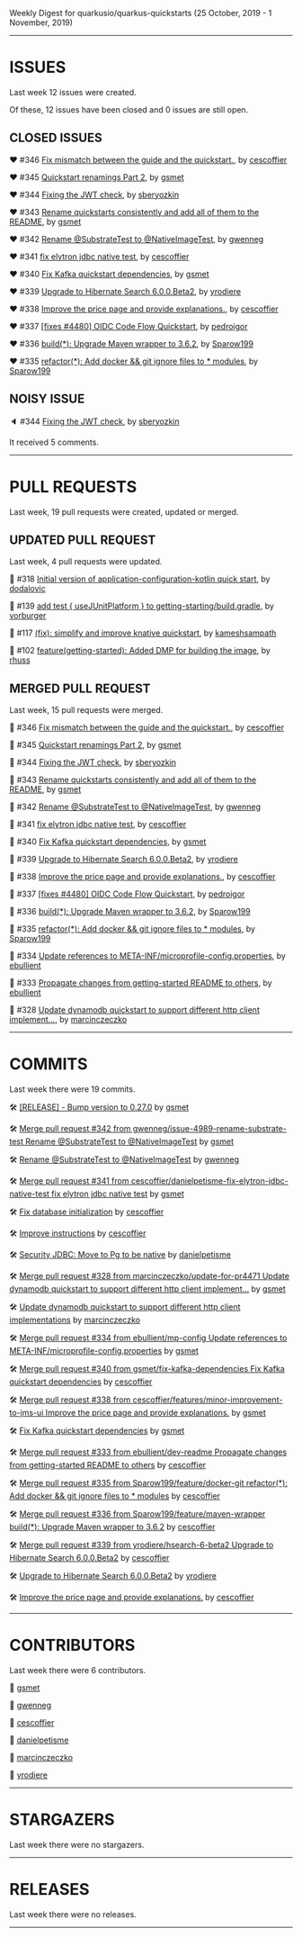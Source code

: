 Weekly Digest for quarkusio/quarkus-quickstarts (25 October, 2019 - 1 November, 2019)



 - - - 

# ISSUES

Last week 12 issues were created.

Of these, 12 issues have been closed and 0 issues are still open.

## CLOSED ISSUES

:heart: #346 [Fix mismatch between the guide and the quickstart.](https://github.com/quarkusio/quarkus-quickstarts/pull/346), by [cescoffier](https://github.com/cescoffier)

:heart: #345 [Quickstart renamings Part 2](https://github.com/quarkusio/quarkus-quickstarts/pull/345), by [gsmet](https://github.com/gsmet)

:heart: #344 [Fixing the JWT check](https://github.com/quarkusio/quarkus-quickstarts/pull/344), by [sberyozkin](https://github.com/sberyozkin)

:heart: #343 [Rename quickstarts consistently and add all of them to the README](https://github.com/quarkusio/quarkus-quickstarts/pull/343), by [gsmet](https://github.com/gsmet)

:heart: #342 [Rename @SubstrateTest to @NativeImageTest](https://github.com/quarkusio/quarkus-quickstarts/pull/342), by [gwenneg](https://github.com/gwenneg)

:heart: #341 [fix elytron jdbc native test](https://github.com/quarkusio/quarkus-quickstarts/pull/341), by [cescoffier](https://github.com/cescoffier)

:heart: #340 [Fix Kafka quickstart dependencies](https://github.com/quarkusio/quarkus-quickstarts/pull/340), by [gsmet](https://github.com/gsmet)

:heart: #339 [Upgrade to Hibernate Search 6.0.0.Beta2](https://github.com/quarkusio/quarkus-quickstarts/pull/339), by [yrodiere](https://github.com/yrodiere)

:heart: #338 [Improve the price page and provide explanations.](https://github.com/quarkusio/quarkus-quickstarts/pull/338), by [cescoffier](https://github.com/cescoffier)

:heart: #337 [[fixes #4480] OIDC Code Flow Quickstart](https://github.com/quarkusio/quarkus-quickstarts/pull/337), by [pedroigor](https://github.com/pedroigor)

:heart: #336 [build(*): Upgrade Maven wrapper to 3.6.2](https://github.com/quarkusio/quarkus-quickstarts/pull/336), by [Sparow199](https://github.com/Sparow199)

:heart: #335 [refactor(*): Add docker && git ignore files to * modules](https://github.com/quarkusio/quarkus-quickstarts/pull/335), by [Sparow199](https://github.com/Sparow199)

## NOISY ISSUE

:speaker: #344 [Fixing the JWT check](https://github.com/quarkusio/quarkus-quickstarts/pull/344), by [sberyozkin](https://github.com/sberyozkin)

It received 5 comments.



 - - - 

# PULL REQUESTS

Last week, 19 pull requests were created, updated or merged.

## UPDATED PULL REQUEST

Last week, 4 pull requests were updated.

:yellow_heart: #318 [Initial version of application-configuration-kotlin quick start](https://github.com/quarkusio/quarkus-quickstarts/pull/318), by [dodalovic](https://github.com/dodalovic)

:yellow_heart: #139 [add test { useJUnitPlatform } to getting-starting/build.gradle](https://github.com/quarkusio/quarkus-quickstarts/pull/139), by [vorburger](https://github.com/vorburger)

:yellow_heart: #117 [(fix): simplify and improve knative quickstart](https://github.com/quarkusio/quarkus-quickstarts/pull/117), by [kameshsampath](https://github.com/kameshsampath)

:yellow_heart: #102 [feature(getting-started): Added DMP for building the image](https://github.com/quarkusio/quarkus-quickstarts/pull/102), by [rhuss](https://github.com/rhuss)

## MERGED PULL REQUEST

Last week, 15 pull requests were merged.

:purple_heart: #346 [Fix mismatch between the guide and the quickstart.](https://github.com/quarkusio/quarkus-quickstarts/pull/346), by [cescoffier](https://github.com/cescoffier)

:purple_heart: #345 [Quickstart renamings Part 2](https://github.com/quarkusio/quarkus-quickstarts/pull/345), by [gsmet](https://github.com/gsmet)

:purple_heart: #344 [Fixing the JWT check](https://github.com/quarkusio/quarkus-quickstarts/pull/344), by [sberyozkin](https://github.com/sberyozkin)

:purple_heart: #343 [Rename quickstarts consistently and add all of them to the README](https://github.com/quarkusio/quarkus-quickstarts/pull/343), by [gsmet](https://github.com/gsmet)

:purple_heart: #342 [Rename @SubstrateTest to @NativeImageTest](https://github.com/quarkusio/quarkus-quickstarts/pull/342), by [gwenneg](https://github.com/gwenneg)

:purple_heart: #341 [fix elytron jdbc native test](https://github.com/quarkusio/quarkus-quickstarts/pull/341), by [cescoffier](https://github.com/cescoffier)

:purple_heart: #340 [Fix Kafka quickstart dependencies](https://github.com/quarkusio/quarkus-quickstarts/pull/340), by [gsmet](https://github.com/gsmet)

:purple_heart: #339 [Upgrade to Hibernate Search 6.0.0.Beta2](https://github.com/quarkusio/quarkus-quickstarts/pull/339), by [yrodiere](https://github.com/yrodiere)

:purple_heart: #338 [Improve the price page and provide explanations.](https://github.com/quarkusio/quarkus-quickstarts/pull/338), by [cescoffier](https://github.com/cescoffier)

:purple_heart: #337 [[fixes #4480] OIDC Code Flow Quickstart](https://github.com/quarkusio/quarkus-quickstarts/pull/337), by [pedroigor](https://github.com/pedroigor)

:purple_heart: #336 [build(*): Upgrade Maven wrapper to 3.6.2](https://github.com/quarkusio/quarkus-quickstarts/pull/336), by [Sparow199](https://github.com/Sparow199)

:purple_heart: #335 [refactor(*): Add docker && git ignore files to * modules](https://github.com/quarkusio/quarkus-quickstarts/pull/335), by [Sparow199](https://github.com/Sparow199)

:purple_heart: #334 [Update references to META-INF/microprofile-config.properties](https://github.com/quarkusio/quarkus-quickstarts/pull/334), by [ebullient](https://github.com/ebullient)

:purple_heart: #333 [Propagate changes from getting-started README to others](https://github.com/quarkusio/quarkus-quickstarts/pull/333), by [ebullient](https://github.com/ebullient)

:purple_heart: #328 [Update dynamodb quickstart to support different http client implement…](https://github.com/quarkusio/quarkus-quickstarts/pull/328), by [marcinczeczko](https://github.com/marcinczeczko)



 - - - 

# COMMITS

Last week there were 19 commits.

:hammer_and_wrench: [[RELEASE] - Bump version to 0.27.0](https://github.com/quarkusio/quarkus-quickstarts/commit/28645927778b143c3b13fa4ac18f63e2a070b0f1) by [gsmet](https://github.com/gsmet)

:hammer_and_wrench: [Merge pull request #342 from gwenneg/issue-4989-rename-substrate-test  Rename @SubstrateTest to @NativeImageTest](https://github.com/quarkusio/quarkus-quickstarts/commit/0a1eb225e1cb9d4d6f16eb71eb6859a4810ce2ce) by [gsmet](https://github.com/gsmet)

:hammer_and_wrench: [Rename @SubstrateTest to @NativeImageTest](https://github.com/quarkusio/quarkus-quickstarts/commit/0bb7f560f68c2cd2f946e413dc505feb48465838) by [gwenneg](https://github.com/gwenneg)

:hammer_and_wrench: [Merge pull request #341 from cescoffier/danielpetisme-fix-elytron-jdbc-native-test  fix elytron jdbc native test](https://github.com/quarkusio/quarkus-quickstarts/commit/5ee33e0956167220324cadf6ba39eedfaa8fab6f) by [gsmet](https://github.com/gsmet)

:hammer_and_wrench: [Fix database initialization](https://github.com/quarkusio/quarkus-quickstarts/commit/975be09fef148a576423e5702e2d1b21781428b1) by [cescoffier](https://github.com/cescoffier)

:hammer_and_wrench: [Improve instructions](https://github.com/quarkusio/quarkus-quickstarts/commit/5cd1a082c534475d7a07c6118e6b864c577fe7d6) by [cescoffier](https://github.com/cescoffier)

:hammer_and_wrench: [Security JDBC: Move to Pg to be native](https://github.com/quarkusio/quarkus-quickstarts/commit/0a08ce518bb591f1c7a6a028b2d00a27194b005a) by [danielpetisme](https://github.com/danielpetisme)

:hammer_and_wrench: [Merge pull request #328 from marcinczeczko/update-for-pr4471  Update dynamodb quickstart to support different http client implement…](https://github.com/quarkusio/quarkus-quickstarts/commit/0cea61d45f2e2df058e35bd51b6b481dd1493c9b) by [gsmet](https://github.com/gsmet)

:hammer_and_wrench: [Update dynamodb quickstart to support different http client implementations](https://github.com/quarkusio/quarkus-quickstarts/commit/3078b0bacfcdeb5a9e7170eda817fc6b0203f50c) by [marcinczeczko](https://github.com/marcinczeczko)

:hammer_and_wrench: [Merge pull request #334 from ebullient/mp-config  Update references to META-INF/microprofile-config.properties](https://github.com/quarkusio/quarkus-quickstarts/commit/701378087624de479fa5d1c7df7cd3840f8319eb) by [gsmet](https://github.com/gsmet)

:hammer_and_wrench: [Merge pull request #340 from gsmet/fix-kafka-dependencies  Fix Kafka quickstart dependencies](https://github.com/quarkusio/quarkus-quickstarts/commit/05d137caf345e9c542daac5e0a8f320ef5486a77) by [cescoffier](https://github.com/cescoffier)

:hammer_and_wrench: [Merge pull request #338 from cescoffier/features/minor-improvement-to-jms-ui  Improve the price page and provide explanations.](https://github.com/quarkusio/quarkus-quickstarts/commit/8b49b4e50d5430faaa8066e930ba1ad92f6f53e1) by [gsmet](https://github.com/gsmet)

:hammer_and_wrench: [Fix Kafka quickstart dependencies](https://github.com/quarkusio/quarkus-quickstarts/commit/991b1604aef5eaf6e02be032682ee9032a294c84) by [gsmet](https://github.com/gsmet)

:hammer_and_wrench: [Merge pull request #333 from ebullient/dev-readme  Propagate changes from getting-started README to others](https://github.com/quarkusio/quarkus-quickstarts/commit/0e703b1f3ea1908f14e50e5607e2d48ab0ca2cb7) by [cescoffier](https://github.com/cescoffier)

:hammer_and_wrench: [Merge pull request #335 from Sparow199/feature/docker-git  refactor(*): Add docker && git ignore files to * modules](https://github.com/quarkusio/quarkus-quickstarts/commit/bc4b783230461ee8d32402c3825301684a9cebf5) by [cescoffier](https://github.com/cescoffier)

:hammer_and_wrench: [Merge pull request #336 from Sparow199/feature/maven-wrapper  build(*): Upgrade Maven wrapper to 3.6.2](https://github.com/quarkusio/quarkus-quickstarts/commit/0f4aaa843bee0679015b1c6ec56658364d5cbac7) by [cescoffier](https://github.com/cescoffier)

:hammer_and_wrench: [Merge pull request #339 from yrodiere/hsearch-6-beta2  Upgrade to Hibernate Search 6.0.0.Beta2](https://github.com/quarkusio/quarkus-quickstarts/commit/efc274cbb9e3654056b4e4ca02e083b62822cba7) by [cescoffier](https://github.com/cescoffier)

:hammer_and_wrench: [Upgrade to Hibernate Search 6.0.0.Beta2](https://github.com/quarkusio/quarkus-quickstarts/commit/ba149b50097f38ddfafcb0fa6df63509b75e6b96) by [yrodiere](https://github.com/yrodiere)

:hammer_and_wrench: [Improve the price page and provide explanations.](https://github.com/quarkusio/quarkus-quickstarts/commit/d41fd1e7ecf9508c894a02aec5df380a1df169a2) by [cescoffier](https://github.com/cescoffier)



 - - - 

# CONTRIBUTORS

Last week there were 6 contributors.

:bust_in_silhouette: [gsmet](https://github.com/gsmet)

:bust_in_silhouette: [gwenneg](https://github.com/gwenneg)

:bust_in_silhouette: [cescoffier](https://github.com/cescoffier)

:bust_in_silhouette: [danielpetisme](https://github.com/danielpetisme)

:bust_in_silhouette: [marcinczeczko](https://github.com/marcinczeczko)

:bust_in_silhouette: [yrodiere](https://github.com/yrodiere)



 - - - 

# STARGAZERS

Last week there were no stargazers.



 - - - 

# RELEASES

Last week there were no releases.



 - - - 



